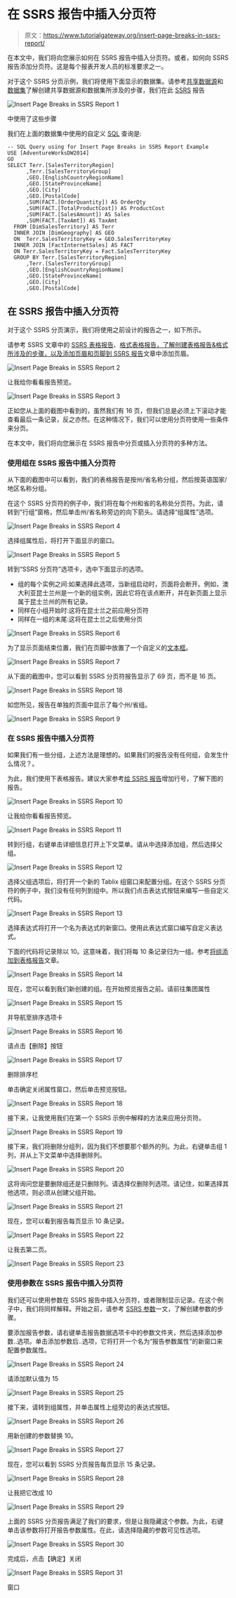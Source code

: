 # 在 SSRS 报告中插入分页符

> 原文：<https://www.tutorialgateway.org/insert-page-breaks-in-ssrs-report/>

在本文中，我们将向您展示如何在 SSRS 报告中插入分页符。或者，如何向 SSRS 报告添加分页符。这是每个报表开发人员的标准要求之一。

对于这个 SSRS 分页示例，我们将使用下面显示的数据集。请参考[共享数据源](https://www.tutorialgateway.org/ssrs-shared-data-source/)和[数据集](https://www.tutorialgateway.org/shared-dataset-in-ssrs/)了解创建共享数据源和数据集所涉及的步骤，我们在此 [SSRS](https://www.tutorialgateway.org/ssrs/) 报告

![Insert Page Breaks in SSRS Report 1](img/143d71d7585865416b9aaed101e6177c.png)

中使用了这些步骤

我们在上面的数据集中使用的自定义 [SQL](https://www.tutorialgateway.org/sql/) 查询是:

```
-- SQL Query using for Insert Page Breaks in SSRS Report Example
USE [AdventureWorksDW2014]
GO
SELECT Terr.[SalesTerritoryRegion]
      ,Terr.[SalesTerritoryGroup]
      ,GEO.[EnglishCountryRegionName]
      ,GEO.[StateProvinceName]
      ,GEO.[City]
      ,GEO.[PostalCode]
      ,SUM(FACT.[OrderQuantity]) AS OrderQty
      ,SUM(FACT.[TotalProductCost]) AS ProductCost
      ,SUM(FACT.[SalesAmount]) AS Sales
      ,SUM(FACT.[TaxAmt]) AS TaxAmt
  FROM [DimSalesTerritory] AS Terr
  INNER JOIN [DimGeography] AS GEO
  ON  Terr.SalesTerritoryKey = GEO.SalesTerritoryKey
  INNER JOIN [FactInternetSales] AS FACT
  ON Terr.SalesTerritoryKey = Fact.SalesTerritoryKey
  GROUP BY Terr.[SalesTerritoryRegion]
      ,Terr.[SalesTerritoryGroup]
      ,GEO.[EnglishCountryRegionName]
      ,GEO.[StateProvinceName]
      ,GEO.[City]
      ,GEO.[PostalCode]
```

## 在 SSRS 报告中插入分页符

对于这个 SSRS 分页演示，我们将使用之前设计的报告之一，如下所示。

请参考 SSRS 文章中的 [SSRS 表格报告](https://www.tutorialgateway.org/ssrs-table-report/)、[格式表格报告，了解创建表格报告&格式所涉及的步骤，以及](https://www.tutorialgateway.org/format-table-report-in-ssrs/)[添加页眉和页脚到 SSRS 报告](https://www.tutorialgateway.org/add-headers-and-footers-to-ssrs-report/)文章中添加页眉。

![Insert Page Breaks in SSRS Report 2](img/60a78664d4fff3de85d117d5bab60d2b.png)

让我给你看看报告预览。

![Insert Page Breaks in SSRS Report 3](img/6a89a5e2ef8dd971025dbe8359099a03.png)

正如您从上面的截图中看到的，虽然我们有 16 页，但我们总是必须上下滚动才能查看最后一条记录，反之亦然。在这种情况下，我们可以使用分页符使用一些条件来分页。

在本文中，我们将向您展示在 SSRS 报告中分页或插入分页符的多种方法。

### 使用组在 SSRS 报告中插入分页符

从下面的截图中可以看到，我们的表格报告是按州/省名称分组，然后按英语国家/地区名称分组。

在这个 SSRS 分页符的例子中，我们将在每个州和省的名称处分页符。为此，请转到“行组”窗格，然后单击州/省名称旁边的向下箭头。请选择“组属性”选项。

![Insert Page Breaks in SSRS Report 4](img/5817c418d813a3f722d9ff76aa04653e.png)

选择组属性后，将打开下面显示的窗口。

![Insert Page Breaks in SSRS Report 5](img/c5e804ceb9db0a9b0f74a2a08e56c374.png)

转到“SSRS 分页符”选项卡，选中下面显示的选项。

*   组的每个实例之间:如果选择此选项，当新组启动时，页面将会断开。例如，澳大利亚昆士兰州是一个新的组实例，因此它将在该点断开，并在新页面上显示属于昆士兰州的所有记录。
*   同样在小组开始时:这将在昆士兰之前应用分页符
*   同样在一组的末尾:这将在昆士兰之后使用分页

![Insert Page Breaks in SSRS Report 6](img/253786bd23f3798e085563df14e84394.png)

为了显示页面结束位置，我们在页脚中放置了一个自定义的[文本框](https://www.tutorialgateway.org/add-textbox-to-ssrs-report/)。

![Insert Page Breaks in SSRS Report 7](img/1095cf5268b76dd5030b5f850cc92ab6.png)

从下面的截图中，您可以看到 SSRS 分页符报告显示了 69 页，而不是 16 页。

![Insert Page Breaks in SSRS Report 18](img/243fd35fd9b94e80e568b8c79525c8d9.png)

如您所见，报告在单独的页面中显示了每个州/省组。

![Insert Page Breaks in SSRS Report 9](img/005e6d95116e6b081f2e288178c3c7f8.png)

### 在 SSRS 报告中插入分页符

如果我们有一些分组，上述方法是理想的。如果我们的报告没有任何组，会发生什么情况？。

为此，我们使用下表格报告。建议大家参考[给 SSRS 报告](https://www.tutorialgateway.org/add-row-numbers-to-ssrs-report/)增加行号，了解下图的报告。

![Insert Page Breaks in SSRS Report 10](img/ba7e38884cea86b6ca8fead3eadf96cb.png)

让我给你看看报告预览。

![Insert Page Breaks in SSRS Report 11](img/46380c3b44759b10a9e3bf210812a26a.png)

转到行组，右键单击详细信息打开上下文菜单。请从中选择添加组，然后选择父组。

![Insert Page Breaks in SSRS Report 12](img/5d3531674ecdeeac36c50d19c26a8c96.png)

选择父组选项后，将打开一个新的 Tablix 组窗口来配置分组。在这个 SSRS 分页符的例子中，我们没有任何列到组中。所以我们点击表达式按钮来编写一些自定义代码。

![Insert Page Breaks in SSRS Report 13](img/93673d8c7b7396d34d3a52d06a8e76a9.png)

选择表达式将打开一个名为表达式的新窗口。使用此表达式窗口编写自定义表达式。

下面的代码将记录除以 10。这意味着，我们将每 10 条记录归为一组。参考[将组添加到表格报告](https://www.tutorialgateway.org/ssrs-grouping-in-table-reports/)文章。

![Insert Page Breaks in SSRS Report 14](img/74b4bceac5153de2067c7a50d1dc3caa.png)

现在，您可以看到我们新创建的组。在开始预览报告之前。请前往集团属性

![Insert Page Breaks in SSRS Report 15](img/413d0b20713628100a1c473e3c42d983.png)

并导航至排序选项卡

![Insert Page Breaks in SSRS Report 16](img/e1621cc1adb66b16de2fed36f0fa5486.png)

请点击【删除】按钮

![Insert Page Breaks in SSRS Report 17](img/b4ed3be21049b8d495efb795c0b59b28.png)

删除排序栏

单击确定关闭属性窗口，然后单击预览按钮。

![Insert Page Breaks in SSRS Report 18](img/a015ee76e1caa51663522698d7684423.png)

接下来，让我使用我们在第一个 SSRS 示例中解释的方法来应用分页符。

![Insert Page Breaks in SSRS Report 19](img/0e3d23c97fe2b378b19e05f6fc499852.png)

接下来，我们将删除分组列，因为我们不想要那个额外的列。为此，右键单击组 1 列，并从上下文菜单中选择删除列。

![Insert Page Breaks in SSRS Report 20](img/9520ab5be937e01976e9e35f32134153.png)

这将询问您是要删除组还是只删除列。请选择仅删除列选项。请记住，如果选择其他选项，则必须从创建父组开始。

![Insert Page Breaks in SSRS Report 21](img/2c9cc5c876c3a985625338c01cb0d510.png)

现在，您可以看到报告每页显示 10 条记录。

![Insert Page Breaks in SSRS Report 22](img/dc0f4a0e6991b7bf5d1715f5bf47b70e.png)

让我去第二页。

![Insert Page Breaks in SSRS Report 23](img/d8991805df2036453c964b932f22cd2b.png)

### 使用参数在 SSRS 报告中插入分页符

我们还可以使用参数在 SSRS 报告中插入分页符，或者限制显示记录。在这个例子中，我们将同样解释。开始之前，请参考 [SSRS 参数](https://www.tutorialgateway.org/ssrs-report-parameters/)一文，了解创建参数的步骤。

要添加报告参数，请右键单击报告数据选项卡中的参数文件夹，然后选择添加参数..选项。单击添加参数后..选项，它将打开一个名为“报告参数属性”的新窗口来配置参数属性。

![Insert Page Breaks in SSRS Report 24](img/58071306570c0516b433e84e7ea6f5d7.png)

请添加默认值为 15

![Insert Page Breaks in SSRS Report 25](img/5166859919789a89937a6acb272c8e46.png)

接下来，请转到组属性，并单击属性上组旁边的表达式按钮。

![Insert Page Breaks in SSRS Report 26](img/bc1537e9d5df8842cdf8ee5915eda0f1.png)

用新创建的参数替换 10。

![Insert Page Breaks in SSRS Report 27](img/e915a3923afb0d6de74520930bc5f958.png)

现在，您可以看到 SSRS 分页报告每页显示 15 条记录。

![Insert Page Breaks in SSRS Report 28](img/fbac9cffbf8c7832ccb501ade79eeab2.png)

让我把它改成 10

![Insert Page Breaks in SSRS Report 29](img/488f433fedc96cb28f02bb2d85ea1da1.png)

上面的 SSRS 分页报告满足了我们的要求，但是让我隐藏这个参数。为此，右键单击该参数将打开报告参数属性。在此，请选择隐藏的参数可见性选项。

![Insert Page Breaks in SSRS Report 30](img/c93662e447daa3a7a72289d57db6913f.png)

完成后，点击【确定】关闭

![Insert Page Breaks in SSRS Report 31](img/9e69ad51a1d826f5d5c948d3405e31a6.png)

窗口